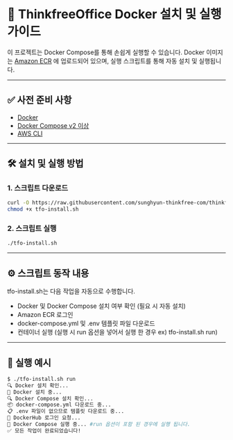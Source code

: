 # 🚀 ThinkfreeOffice Docker 설치 및 실행 가이드

이 프로젝트는 Docker Compose를 통해 손쉽게 실행할 수 있습니다.
Docker 이미지는 [Amazon ECR](https://aws.amazon.com/ecr/) 에 업로드되어 있으며, 실행 스크립트를 통해 자동 설치 및 실행됩니다.

---

## ✅ 사전 준비 사항

- [Docker](https://docs.docker.com/get-docker/)
- [Docker Compose v2 이상](https://docs.docker.com/compose/)
- [AWS CLI](https://aws.amazon.com/ko/cli/)

---

## 🛠 설치 및 실행 방법

### 1. 스크립트 다운로드

```bash
curl -O https://raw.githubusercontent.com/sunghyun-thinkfree-com/thinkfree/refs/heads/master/docker/tfo-install.sh
chmod +x tfo-install.sh
```

### 2. 스크립트 실행
```bash
./tfo-install.sh
```

---

## ⚙️ 스크립트 동작 내용

tfo-install.sh는 다음 작업을 자동으로 수행합니다.
- Docker 및 Docker Compose 설치 여부 확인 (필요 시 자동 설치)
- Amazon ECR 로그인
- docker-compose.yml 및 .env 템플릿 파일 다운로드
- 컨테이너 실행 (실행 시 run 옵션을 넣어서 실행 한 경우 ex) tfo-install.sh run)

---

## 🧪 실행 예시

```bash
$ ./tfo-install.sh run
🔍 Docker 설치 확인...
🚀 Docker 설치 중...
🔍 Docker Compose 설치 확인...
📦 docker-compose.yml 다운로드 중...
📋 .env 파일이 없으므로 템플릿 다운로드 중...
🔐 DockerHub 로그인 요청...
🚀 Docker Compose 실행 중... #run 옵션이 포함 된 경우에 실행 됩니다.
✅ 모든 작업이 완료되었습니다!
```

